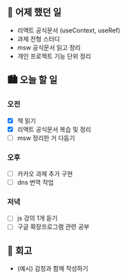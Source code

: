 ## 🌃 어제 했던 일

- 리액트 공식문서 (useContext, useRef)
- 과제 전형 스터디
- msw 공식문서 읽고 정리
- 개인 프로젝트 기능 단위 정리

## 🏙️ 오늘 할 일

### 오전

- [x] 책 읽기
- [x] 리액트 공식문서 복습 및 정리
- [ ] msw 정리한 거 다듬기

### 오후

- [ ] 카카오 과제 추가 구현
- [ ] dns 번역 작업

### 저녁

- [ ] js 강의 1개 듣기
- [ ] 구글 확장프로그램 관련 공부

## 🌆 회고
- (예시) 감정과 함께 작성하기